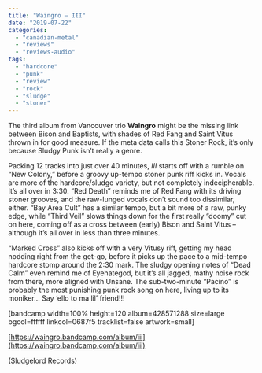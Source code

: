 ```yaml
---
title: "Waingro – III"
date: "2019-07-22"
categories: 
  - "canadian-metal"
  - "reviews"
  - "reviews-audio"
tags: 
  - "hardcore"
  - "punk"
  - "review"
  - "rock"
  - "sludge"
  - "stoner"
---
```


The third album from Vancouver trio **Waingro** might be the missing link between Bison and Baptists, with shades of Red Fang and Saint Vitus thrown in for good measure. If the meta data calls this Stoner Rock, it’s only because Sludgy Punk isn’t really a genre.

Packing 12 tracks into just over 40 minutes, _III_ starts off with a rumble on “New Colony,” before a groovy up-tempo stoner punk riff kicks in. Vocals are more of the hardcore/sludge variety, but not completely indecipherable. It’s all over in 3:30. “Red Death” reminds me of Red Fang with its driving stoner grooves, and the raw-lunged vocals don’t sound too dissimilar, either. “Bay Area Cult” has a similar tempo, but a bit more of a raw, punky edge, while “Third Veil” slows things down for the first really “doomy” cut on here, coming off as a cross between (early) Bison and Saint Vitus – although it’s all over in less than three minutes.

“Marked Cross” also kicks off with a very Vitusy riff, getting my head nodding right from the get-go, before it picks up the pace to a mid-tempo hardcore stomp around the 2:30 mark. The sludgy opening notes of “Dead Calm” even remind me of Eyehategod, but it’s all jagged, mathy noise rock from there, more aligned with Unsane. The sub-two-minute “Pacino” is probably the most punishing punk rock song on here, living up to its moniker… Say ‘ello to ma lil’ friend!!!

\[bandcamp width=100% height=120 album=428571288 size=large bgcol=ffffff linkcol=0687f5 tracklist=false artwork=small\]

[https://waingro.bandcamp.com/album/iii](https://waingro.bandcamp.com/album/iii)

(Sludgelord Records)

